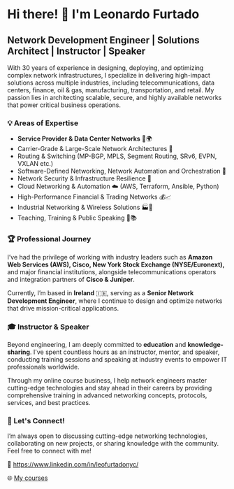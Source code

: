 # Hi there! 👋 I'm Leonardo Furtado

## Network Development Engineer | Solutions Architect | Instructor | Speaker

With 30 years of experience in designing, deploying, and optimizing complex network infrastructures, I specialize in delivering high-impact solutions across multiple industries, including telecommunications, data centers, finance, oil & gas, manufacturing, transportation, and retail. My passion lies in architecting scalable, secure, and highly available networks that power critical business operations.

### 💡 Areas of Expertise

- **Service Provider & Data Center Networks** 🏢🌍
- Carrier-Grade & Large-Scale Network Architectures 📡
- Routing & Switching (MP-BGP, MPLS, Segment Routing, SRv6, EVPN, VXLAN etc.)
- Software-Defined Networking, Network Automation and Orchestration 🤖
- Network Security & Infrastructure Resilience 🔐
- Cloud Networking & Automation ☁️ (AWS, Terraform, Ansible, Python)
- High-Performance Financial & Trading Networks 💰📈
- Industrial Networking & Wireless Solutions 🏭📡
- Teaching, Training & Public Speaking 🎤📚

### 🏆 Professional Journey

I’ve had the privilege of working with industry leaders such as **Amazon Web Services (AWS), Cisco, New York Stock Exchange (NYSE/Euronext),** and major financial institutions, alongside telecommunications operators and integration partners of **Cisco & Juniper**.

Currently, I’m based in **Ireland** 🇮🇪, serving as a **Senior Network Development Engineer**, where I continue to design and optimize networks that drive mission-critical applications.

### 🎓 Instructor & Speaker

Beyond engineering, I am deeply committed to **education** and **knowledge-sharing**. I've spent countless hours as an instructor, mentor, and speaker, conducting training sessions and speaking at industry events to empower IT professionals worldwide.

Through my online course business, I help network engineers master cutting-edge technologies and stay ahead in their careers by providing comprehensive training in advanced networking concepts, protocols, services, and best practices.

### 🚀 Let's Connect!

I’m always open to discussing cutting-edge networking technologies, collaborating on new projects, or sharing knowledge with the community. Feel free to connect with me!

💼 https://www.linkedin.com/in/leofurtadonyc/

🌐 [My courses](https://ead.leonardofurtado.academy/)

<!---
leofurtadonyc/leofurtadonyc is a ✨ special ✨ repository because its `README.md` (this file) appears on your GitHub profile.
You can click the Preview link to take a look at your changes.
--->
